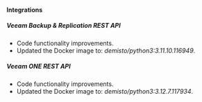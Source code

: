 #### Integrations
##### Veeam Backup & Replication REST API
- Code functionality improvements.
- Updated the Docker image to: *demisto/python3:3.11.10.116949*.

##### Veeam ONE REST API
- Code functionality improvements.
- Updated the Docker image to: *demisto/python3:3.12.7.117934*.